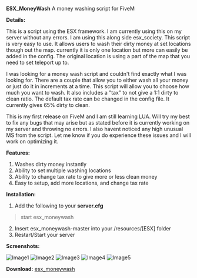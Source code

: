 **ESX_MoneyWash**
A money washing script for FiveM

**Details:**

This is a script using the ESX framework. I am currently using this on my server without any errors. I am using this along side esx_society. This script is very easy to use. It allows users to wash their dirty money at set locations though out the map. currently it is only one location but more can easily be added in the config. The original location is using a part of the map that you need to set teleport up to.

I was looking for a money wash script and couldn't find exactly what I was looking for. There are a couple that allow you to either wash all your money or just do it in increments at a time. This script will allow you to choose how much you want to wash. It also includes a "tax" to not give a 1:1 dirty to clean ratio. The default tax rate can be changed in the config file. It currently gives 65% dirty to clean. 

This is my first release on FiveM and I am still learning LUA. Will try my best to fix any bugs that may arise but as stated before it is currently working on my server and throwing no errors. I also havent noticed any high unusual MS from the script. Let me know if you do experience these issues and I will work on optimizing it.

**Features:**

1. Washes dirty money instantly
2. Ability to set multiple washing locations
3. Ability to change tax rate to give more or less clean money
4. Easy to setup, add more locations, and change tax rate


**Installation:**

1. Add the following to your **server.cfg**
> start esx_moneywash
2. Insert esx_moneywash-master into your /resources/[ESX] folder
3. Restart/Start your server


**Screenshots:**

![Image1](https://forum.fivem.net/uploads/default/original/4X/0/1/4/0140b63258e86613e5614a0c125cb2d685cffe31.jpeg)
![Image2](https://forum.fivem.net/uploads/default/original/4X/0/3/a/03a18bd911fa145b998ac4254c0cc97d470fcda0.jpeg)
![Image3](https://forum.fivem.net/uploads/default/original/4X/1/7/c/17c7798c9e9415d5a9657f2cf6bd41444a065f8f.jpeg)
![Image4](https://forum.fivem.net/uploads/default/original/4X/b/d/c/bdc9edf9d6e81bf540932c06abb896b078452e64.jpeg)
![Image5](https://forum.fivem.net/uploads/default/original/4X/f/f/0/ff00bb40a4965c635b3b90b5389ab2912fa3e0eb.jpeg)

**Download:**
<a href="https://github.com/iTzCrutchie/esx_moneywash/archive/master.zip">esx_moneywash</a>

